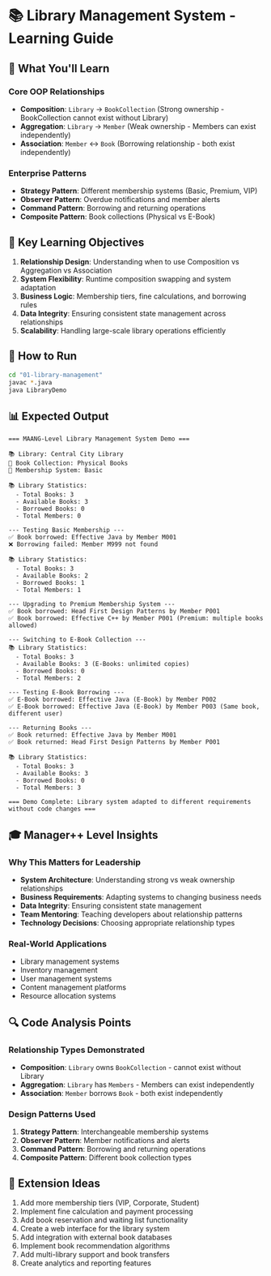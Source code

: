 # 📚 Library Management System - Learning Guide

## 🎯 What You'll Learn

### Core OOP Relationships
- **Composition**: `Library` → `BookCollection` (Strong ownership - BookCollection cannot exist without Library)
- **Aggregation**: `Library` → `Member` (Weak ownership - Members can exist independently)
- **Association**: `Member` ↔ `Book` (Borrowing relationship - both exist independently)

### Enterprise Patterns
- **Strategy Pattern**: Different membership systems (Basic, Premium, VIP)
- **Observer Pattern**: Overdue notifications and member alerts
- **Command Pattern**: Borrowing and returning operations
- **Composite Pattern**: Book collections (Physical vs E-Book)

## 🚀 Key Learning Objectives

1. **Relationship Design**: Understanding when to use Composition vs Aggregation vs Association
2. **System Flexibility**: Runtime composition swapping and system adaptation
3. **Business Logic**: Membership tiers, fine calculations, and borrowing rules
4. **Data Integrity**: Ensuring consistent state management across relationships
5. **Scalability**: Handling large-scale library operations efficiently

## 🔧 How to Run

```bash
cd "01-library-management"
javac *.java
java LibraryDemo
```

## 📊 Expected Output

```
=== MAANG-Level Library Management System Demo ===

📚 Library: Central City Library
📖 Book Collection: Physical Books
👥 Membership System: Basic

📚 Library Statistics:
  - Total Books: 3
  - Available Books: 3
  - Borrowed Books: 0
  - Total Members: 0

--- Testing Basic Membership ---
✅ Book borrowed: Effective Java by Member M001
❌ Borrowing failed: Member M999 not found

📚 Library Statistics:
  - Total Books: 3
  - Available Books: 2
  - Borrowed Books: 1
  - Total Members: 1

--- Upgrading to Premium Membership System ---
✅ Book borrowed: Head First Design Patterns by Member P001
✅ Book borrowed: Effective C++ by Member P001 (Premium: multiple books allowed)

--- Switching to E-Book Collection ---
📚 Library Statistics:
  - Total Books: 3
  - Available Books: 3 (E-Books: unlimited copies)
  - Borrowed Books: 0
  - Total Members: 2

--- Testing E-Book Borrowing ---
✅ E-Book borrowed: Effective Java (E-Book) by Member P002
✅ E-Book borrowed: Effective Java (E-Book) by Member P003 (Same book, different user)

--- Returning Books ---
✅ Book returned: Effective Java by Member M001
✅ Book returned: Head First Design Patterns by Member P001

📚 Library Statistics:
  - Total Books: 3
  - Available Books: 3
  - Borrowed Books: 0
  - Total Members: 3

=== Demo Complete: Library system adapted to different requirements without code changes ===
```

## 🎓 Manager++ Level Insights

### Why This Matters for Leadership
- **System Architecture**: Understanding strong vs weak ownership relationships
- **Business Requirements**: Adapting systems to changing business needs
- **Data Integrity**: Ensuring consistent state management
- **Team Mentoring**: Teaching developers about relationship patterns
- **Technology Decisions**: Choosing appropriate relationship types

### Real-World Applications
- Library management systems
- Inventory management
- User management systems
- Content management platforms
- Resource allocation systems

## 🔍 Code Analysis Points

### Relationship Types Demonstrated
- **Composition**: `Library` owns `BookCollection` - cannot exist without Library
- **Aggregation**: `Library` has `Members` - Members can exist independently
- **Association**: `Member` borrows `Book` - both exist independently

### Design Patterns Used
1. **Strategy Pattern**: Interchangeable membership systems
2. **Observer Pattern**: Member notifications and alerts
3. **Command Pattern**: Borrowing and returning operations
4. **Composite Pattern**: Different book collection types

## 🚀 Extension Ideas

1. Add more membership tiers (VIP, Corporate, Student)
2. Implement fine calculation and payment processing
3. Add book reservation and waiting list functionality
4. Create a web interface for the library system
5. Add integration with external book databases
6. Implement book recommendation algorithms
7. Add multi-library support and book transfers
8. Create analytics and reporting features
